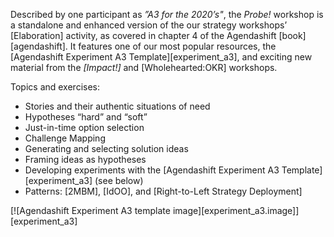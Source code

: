 Described by one participant as *”A3 for the 2020’s"*, the *Probe!* workshop is a standalone and enhanced version of the our strategy workshops’ [Elaboration] activity, as covered in chapter 4 of the Agendashift [book][agendashift]. It features one of our most popular resources, the [Agendashift Experiment A3 Template][experiment_a3], and exciting new material from the *[Impact!]* and [Wholehearted:OKR] workshops.

Topics and exercises:

  * Stories and their authentic situations of need
  * Hypotheses “hard” and “soft”
  * Just-in-time option selection
  * Challenge Mapping
  * Generating and selecting solution ideas
  * Framing ideas as hypotheses
  * Developing experiments with the [Agendashift Experiment A3 Template][experiment_a3] (see below)
  * Patterns: [2MBM], [IdOO], and [Right-to-Left Strategy Deployment]

[![Agendashift Experiment A3 template image][experiment_a3.image]][experiment_a3]
